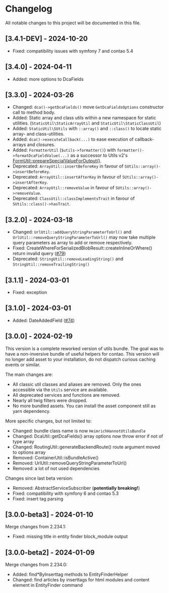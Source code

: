 # Changelog

All notable changes to this project will be documented in this file.

## [3.4.1-DEV] - 2024-10-20
- Fixed: compatibility issues with symfony 7 and contao 5.4

## [3.4.0] - 2024-04-11
- Added: more options to DcaFields

## [3.3.0] - 2024-03-26
- Changed: `dca()->getDcaFields()` move `GetDcaFieldsOptions` constructor call to method body.
- Added: Static array and class utils within a new namespace for static utilities.
    (`StaticUtil\StaticArrayUtil` and `StaticUtil\StaticClassUtil`)
- Added: `StaticUtil\SUtils` with `::array()` and `::class()` to locate static array- and class-utilities.
- Added: `dca()->executeCallback(...)` to ease execution of callback-arrays and closures.
- Added: `FormatterUtil` (`$utils->formatter()`) with `formatter()->formatDcaFieldValue(...)` as a successor to Utils v2's
    [FormUtil::prepareSpecialValueForOutput()](https://github.com/heimrichhannot/contao-utils-bundle/blob/ee122d2e267a60aa3200ce0f40d92c22028988e8/src/Form/FormUtil.php#L99).
- Deprecated: `ArrayUtil::insertBeforeKey` in favour of `SUtils::array()->insertBeforeKey`.
- Deprecated: `ArrayUtil::insertAfterKey` in favour of `SUtils::array()->insertAfterKey`.
- Deprecated: `ArrayUtil::removeValue` in favour of `SUtils::array()->removeValue`.
- Deprecated: `ClassUtil::classImplementsTrait` in favour of `SUtils::class()->hasTrait`.

## [3.2.0] - 2024-03-18
- Changed: `UrlUtil::addQueryStringParameterToUrl()` and `UrlUtil::removeQueryStringParameterToUrl()`
    may now take multiple query parameters as array to add or remove respectively.
- Fixed: CreateWhereForSerializedBlobResult::createInlineOrWhere() return invalid query ([#79](https://github.com/heimrichhannot/contao-utils-bundle/pull/79))
- Deprecated: `StringUtil::removeLeadingString()` and `StringUtil::removeTrailingString()`

## [3.1.1] - 2024-03-01
- Fixed: exception

## [3.1.0] - 2024-03-01
- Added: DateAddedField ([#74](https://github.com/heimrichhannot/contao-utils-bundle/pull/74))

## [3.0.0] - 2024-02-19
This version is a complete reworked version of utils bundle. 
The goal was to have a non-inversive bundle of useful helpers for contao.
This version will no longer add asset to your installation, do not dispatch curious caching events or similar.

The main changes are:
- All classic util classes and aliases are removed. Only the ones accessible via the `Utils` service are available.
- All deprecated services and functions are removed.
- Nearly all twig filters were dropped.
- No more bundled assets. You can install the asset component still as yarn dependency.

More specific changes, but not limited to:
- Changed: bundle class name is now `HeimrichHannotUtilsBundle`
- Changed: DcaUtil::getDcaFields() array options now throw error if not of type array
- Changed: RoutingUtil::generateBackendRoute() route argument moved to options array
- Removed: ContainerUtil::isBundleActive()
- Removed: UrlUtil::removeQueryStringParameterToUrl()
- Removed: a lot of not used dependencies

Changes since last beta version:
- Removed: AbstractServiceSubscriber (**potentially breaking!**)
- Fixed: compatibility with symfony 6 and contao 5.3
- Fixed: insert tag parsing

## [3.0.0-beta3] - 2024-01-10
Merge changes from 2.234.1:
- Fixed: missing title in entity finder block_module output

## [3.0.0-beta2] - 2024-01-09
Merge changes from 2.234.0: 
- Added: find*ByInserttag methods to EntityFinderHelper
- Changed: find articles by inserttags for html modules and content element in EntityFinder command

